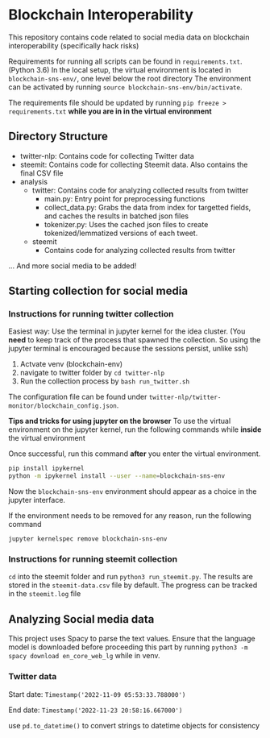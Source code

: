 # Blockchain Interoperability


This repository contains code related to social media data on blockchain interoperability (specifically hack risks)

Requirements for running all scripts can be found in `requirements.txt`. (Python 3.6)
In the local setup, the virtual environment is located in `blockchain-sns-env/`, one level below the root directory
The environment can be activated by running `source blockchain-sns-env/bin/activate`. 

The requirements file should be updated by running `pip freeze > requirements.txt` **while you are in in the virtual environment**

## Directory Structure

- twitter-nlp: Contains code for collecting Twitter data
- steemit: Contains code for collecting Steemit data. Also contains the final CSV file
- analysis
    - twitter: Contains code for analyzing collected results from twitter
        - main.py: Entry point for preprocessing functions
        - collect_data.py: Grabs the data from index for targetted fields, and caches the results in batched json files
        - tokenizer.py: Uses the cached json files to create tokenized/lemmatized versions of each tweet.
    - steemit
        - Contains code for analyzing collected results from twitter

... And more social media to be added!


## Starting collection for social media

### Instructions for running twitter collection
Easiest way: Use the terminal in jupyter kernel for the idea cluster. (You **need** to keep track of the process that spawned the collection. So using the jupyter terminal is encouraged because the sessions persist, unlike ssh)
1. Actvate venv (blockchain-env)
2. navigate to twitter folder by `cd twitter-nlp`
3. Run the collection process by `bash run_twitter.sh`

The configuration file can be found under `twitter-nlp/twitter-monitor/blockchain_config.json`.

**Tips and tricks for using jupyter on the browser**
To use the virtual environment on the jupyter kernel, run the following commands while **inside** the virtual environment


Once successful, run this command **after** you enter the virtual environment.
```bash
pip install ipykernel 
python -m ipykernel install --user --name=blockchain-sns-env
```

Now the `blockchain-sns-env` environment should appear as a choice in the jupyter interface.

If the environment needs to be removed for any reason, run the following command
```
jupyter kernelspec remove blockchain-sns-env
```

### Instructions for running steemit collection

`cd` into the steemit folder and run `python3 run_steemit.py`. 
The results are stored in the `steemit-data.csv` file by default.
The progress can be tracked in the `steemit.log` file

## Analyzing Social media data

This project uses Spacy to parse the text values. Ensure that the language model is downloaded before proceeding this part by running `python3 -m spacy download en_core_web_lg` while in venv.

### Twitter data


Start date: `Timestamp('2022-11-09 05:53:33.788000')`

End date: `Timestamp('2022-11-23 20:58:16.667000')`


use `pd.to_datetime()` to convert strings to datetime objects for consistency
